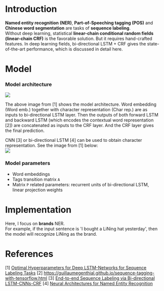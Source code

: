 # Introduction
**Named entity recognition (NER)**, **Part-of-Speeching tagging (POS)** and **Chinese word segmentation** are tasks of **sequence labeling**.  
Without deep learning, statistical **linear-chain conditional random fields (linear-chain CRF)** is the favorable solution. 
But it requires hand-crafted features. In deep learning fields, bi-directional LSTM + CRF gives the state-of-the-art performance, which is 
discussed in detail here.

# Model
### Model architecture
![](https://github.com/gaoisbest/NLP-Projects/blob/master/Sequence%20labeling%20-%20NER/Model_architecture.png)

The above image from [1] shows the model architecture. Word embedding (Word emb.) together with character representation (Char rep.) are as inputs to bi-directional LSTM layer. Then the outputs of both forward LSTM and backward LSTM (which encodes the contextual word representation [2]) are concatenated as inputs to the CRF layer. And the CRF layer gives the final prediction.  

CNN [3] or bi-directional LSTM [4] can be used to obtain character representation. See the image from [1] below:  
![](https://github.com/gaoisbest/NLP-Projects/blob/master/Sequence%20labeling%20-%20NER/Character_representation.png)

### Model parameters
- Word embeddings
- Tags transition matrix `A`
- Matrix `P` related parameters: recurrent units of bi-directional LSTM, linear projection weights

# Implementation
Here, I focus on **brands** NER.  
For example, if the input sentence is 'I bought a LiNing hat yesterday', then the model will recognize LiNing as the brand.

# References
[1] [Optimal Hyperparameters for Deep LSTM-Networks for Sequence Labeling Tasks](https://arxiv.org/pdf/1707.06799.pdf)
[2] https://guillaumegenthial.github.io/sequence-tagging-with-tensorflow.html
[3] [End-to-end Sequence Labeling via Bi-directional LSTM-CNNs-CRF](https://arxiv.org/pdf/1603.01354.pdf)
[4] [Neural Architectures for Named Entity Recognition](https://arxiv.org/pdf/1603.01360.pdf)
